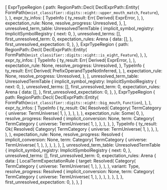 [
    ExprTypeRegion {
        path: RegionPath::Decl(
            DeclExprPath::Entity(
                FormPath(`mnist_classifier::digits::eight::upper_mouth_match`, `Feature`),
            ),
        ),
        expr_ty_infos: [
            TypeInfo {
                ty_result: Err(
                    Derived(
                        ExprError,
                    ),
                ),
                expectation_rule: None,
                resolve_progress: Unresolved,
            },
        ],
        unresolved_term_table: UnresolvedTermTable {
            implicit_symbol_registry: ImplicitSymbolRegistry {
                next: 0,
            },
            unresolved_terms: [],
            first_unresolved_term: 0,
            expectation_rules: Arena {
                data: [],
            },
            first_unresolved_expectation: 0,
        },
    },
    ExprTypeRegion {
        path: RegionPath::Decl(
            DeclExprPath::Entity(
                FormPath(`mnist_classifier::digits::eight::is_eight`, `Feature`),
            ),
        ),
        expr_ty_infos: [
            TypeInfo {
                ty_result: Err(
                    Derived(
                        ExprError,
                    ),
                ),
                expectation_rule: None,
                resolve_progress: Unresolved,
            },
            TypeInfo {
                ty_result: Err(
                    Derived(
                        PrefixOperandTypeNotInferred,
                    ),
                ),
                expectation_rule: None,
                resolve_progress: Unresolved,
            },
        ],
        unresolved_term_table: UnresolvedTermTable {
            implicit_symbol_registry: ImplicitSymbolRegistry {
                next: 0,
            },
            unresolved_terms: [],
            first_unresolved_term: 0,
            expectation_rules: Arena {
                data: [],
            },
            first_unresolved_expectation: 0,
        },
    },
    ExprTypeRegion {
        path: RegionPath::Decl(
            DeclExprPath::Entity(
                FormPath(`mnist_classifier::digits::eight::big_mouth`, `Function`),
            ),
        ),
        expr_ty_infos: [
            TypeInfo {
                ty_result: Ok(
                    Resolved(
                        Category(
                            TermCategory {
                                universe: TermUniverse(
                                    1,
                                ),
                            },
                        ),
                    ),
                ),
                expectation_rule: Some(
                    0,
                ),
                resolve_progress: Resolved {
                    implicit_conversion: None,
                    term: Category(
                        TermCategory {
                            universe: TermUniverse(
                                1,
                            ),
                        },
                    ),
                },
            },
            TypeInfo {
                ty_result: Ok(
                    Resolved(
                        Category(
                            TermCategory {
                                universe: TermUniverse(
                                    1,
                                ),
                            },
                        ),
                    ),
                ),
                expectation_rule: None,
                resolve_progress: Resolved {
                    implicit_conversion: None,
                    term: Category(
                        TermCategory {
                            universe: TermUniverse(
                                1,
                            ),
                        },
                    ),
                },
            },
        ],
        unresolved_term_table: UnresolvedTermTable {
            implicit_symbol_registry: ImplicitSymbolRegistry {
                next: 0,
            },
            unresolved_terms: [],
            first_unresolved_term: 0,
            expectation_rules: Arena {
                data: [
                    LocalTermExpectationRule {
                        target: Resolved(
                            Category(
                                TermCategory {
                                    universe: TermUniverse(
                                        1,
                                    ),
                                },
                            ),
                        ),
                        variant: Type,
                        resolve_progress: Resolved {
                            implicit_conversion: None,
                            term: Category(
                                TermCategory {
                                    universe: TermUniverse(
                                        1,
                                    ),
                                },
                            ),
                        },
                    },
                ],
            },
            first_unresolved_expectation: 0,
        },
    },
]